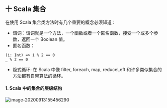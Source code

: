 ## 十 Scala 集合

在使用 Scala 集合类方法时有几个重要的概念必须知道：

- 谓词：谓词就是一个方法，一个函数或者一个匿名函数，接受一个或多个参数，返回一个 Boolean 值。
- 匿名函数：

```
(i: Int) => i % 2 == 0
_ % 2 == 0
```

- 隐式循环: 在 Scala 中像 filter, foreach, map, reduceLeft 和许多类似集合的方法都有自带算法的循环。



#### 1. Scala 中的集合的层级结构

![image-20200913155456290](C:%5Cdata%5Csoftware%5CTypora%5Cnote%5CScala%E7%AC%94%E8%AE%B0%5Cimage-20200913155456290.png)